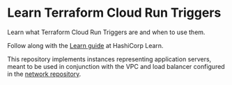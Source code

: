 # Learn Terraform Cloud Run Triggers

Learn what Terraform Cloud Run Triggers are and when to use them.

Follow along with the [Learn guide](https://learn.hashicorp.com/terraform/tfc/tfc_run_triggers) at HashiCorp Learn.

This repository implements instances representing application servers, meant to
be used in conjunction with the VPC and load balancer configured in the [network
repository](https://github.com/hashicorp/learn-terraform-run-triggers-network).
